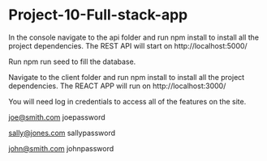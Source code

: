# Project-10-Full-stack-app
In the console navigate to the api folder and run npm install to install all the project dependencies.
The REST API will start on http://localhost:5000/

Run npm run seed to fill the database.

Navigate to the client folder and run npm install to install all the project dependencies.
The REACT APP will run on http://localhost:3000/

You will need log in credentials to access all of the features on the site.

joe@smith.com
joepassword

sally@jones.com
sallypassword

john@smith.com
johnpassword




